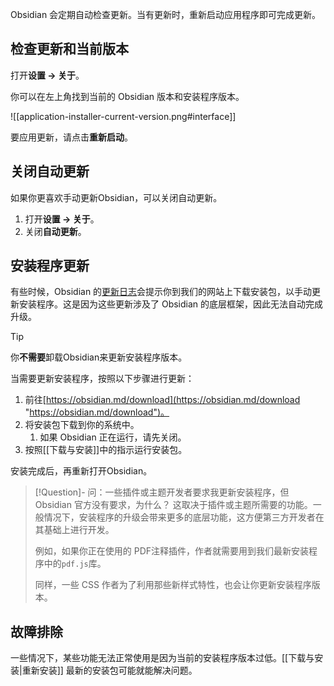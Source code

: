 
Obsidian 会定期自动检查更新。当有更新时，重新启动应用程序即可完成更新。

## 检查更新和当前版本

打开**设置 → 关于**。

你可以在左上角找到当前的 Obsidian 版本和安装程序版本。

![[application-installer-current-version.png#interface]]

要应用更新，请点击**重新启动**。

## 关闭自动更新

如果你更喜欢手动更新Obsidian，可以关闭自动更新。

1. 打开**设置 → 关于**。
2. 关闭**自动更新**。

## 安装程序更新

有些时候，Obsidian 的[更新日志](https://obsidian.md/changelog/)会提示你到我们的网站上下载安装包，以手动更新安装程序。这是因为这些更新涉及了 Obsidian 的底层框架，因此无法自动完成升级。

> [!tip] 
> 你**不需要**卸载Obsidian来更新安装程序版本。

当需要更新安装程序，按照以下步骤进行更新：

1. 前往[https://obsidian.md/download](https://obsidian.md/download "https://obsidian.md/download")。
2. 将安装包下载到你的系统中。
	1. 如果 Obsidian 正在运行，请先关闭。
3. 按照[[下载与安装]]中的指示运行安装包。

安装完成后，再重新打开Obsidian。

> [!Question]- 问：一些插件或主题开发者要求我更新安装程序，但 Obsidian 官方没有要求，为什么？
> 这取决于插件或主题所需要的功能。一般情况下，安装程序的升级会带来更多的底层功能，这方便第三方开发者在其基础上进行开发。
>
> 例如，如果你正在使用的 PDF注释插件，作者就需要用到我们最新安装程序中的`pdf.js`库。
>
> 同样，一些 CSS 作者为了利用那些新样式特性，也会让你更新安装程序版本。

## 故障排除

一些情况下，某些功能无法正常使用是因为当前的安装程序版本过低。[[下载与安装|重新安装]] 最新的安装包可能就能解决问题。

